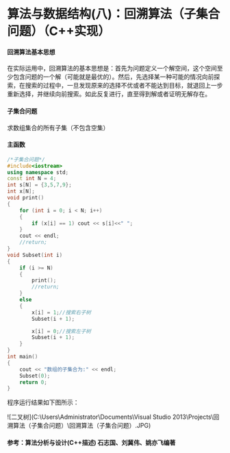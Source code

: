 # 算法与数据结构(八)：回溯算法（子集合问题）（C++实现）

#### 回溯算法基本思想

在实际运用中，回溯算法的基本思想是：首先为问题定义一个解空间，这个空间至少包含问题的一个解（可能就是最优的）。然后，先选择某一种可能的情况向前探索，在搜索的过程中，一旦发现原来的选择不优或者不能达到目标，就退回上一步重新选择，并继续向前搜索。如此反复进行，直至得到解或者证明无解存在。

#### 子集合问题

求数组集合的所有子集（不包含空集）

#### 主函数

```c++
/*子集合问题*/
#include<iostream>
using namespace std;
const int N = 4;
int s[N] = {3,5,7,9};
int x[N];
void print()
{
	for (int i = 0; i < N; i++)
	{
		if (x[i] == 1) cout << s[i]<<" ";
	}
	cout << endl;
	//return;
}
void Subset(int i)
{
	if (i >= N)
	{
		print();
		//return;
	}
	else
	{
		x[i] = 1;//搜索右子树
		Subset(i + 1);

		x[i] = 0;//搜索左子树
		Subset(i + 1);
	}
}
int main()
{
	cout << "数组的子集合为:" << endl;
	Subset(0);
	return 0;
}
```

程序运行结果如下图所示：

![二叉树](C:\Users\Administrator\Documents\Visual Studio 2013\Projects\回溯算法（子集合问题）\回溯算法（子集合问题）.JPG)

#### 参考：算法分析与设计(C++描述) 石志国、刘冀伟、姚亦飞编著